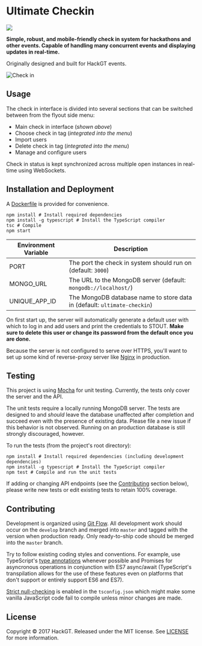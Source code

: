 # Ultimate Checkin

<a href="https://zenhub.com"><img src="https://raw.githubusercontent.com/ZenHubIO/support/master/zenhub-badge.png"></a>

**Simple, robust, and mobile-friendly check in system for hackathons and other events. Capable of handling many concurrent events and displaying updates in real-time.**

Originally designed and built for HackGT events.

![Check in](https://i.imgur.com/swDTnGI.png)

## Usage
The check in interface is divided into several sections that can be switched between from the flyout side menu:

- Main check in interface (*shown above*)
- Choose check in tag (*integrated into the menu*)
- Import users
- Delete check in tag (*integrated into the menu*)
- Manage and configure users

Check in status is kept synchronized across multiple open instances in real-time using WebSockets.

## Installation and Deployment
A [Dockerfile](Dockerfile) is provided for convenience.

    npm install # Install required dependencies
    npm install -g typescript # Install the TypeScript compiler
    tsc # Compile
    npm start

Environment Variable | Description
---------------------|------------
PORT | The port the check in system should run on (default: `3000`)
MONGO_URL | The URL to the MongoDB server (default: `mongodb://localhost/`)
UNIQUE_APP_ID | The MongoDB database name to store data in (default: `ultimate-checkin`)

On first start up, the server will automatically generate a default user with which to log in and add users and print the credentials to STOUT. **Make sure to delete this user or change its password from the default once you are done.**

Because the server is not configured to serve over HTTPS, you'll want to set up some kind of reverse-proxy server like [Nginx](http://nginx.org/) in production.

## Testing
This project is using [Mocha](https://mochajs.org/) for unit testing. Currently, the tests only cover the server and the API.

The unit tests require a locally running MongoDB server. The tests are designed to and *should* leave the database unaffected after completion and succeed even with the presence of existing data. Please file a new issue if this behavior is not observed. Running on an production database is still strongly discouraged, however.

To run the tests (from the project's root directory):

    npm install # Install required dependencies (including development dependencies)
    npm install -g typescript # Install the TypeScript compiler
    npm test # Compile and run the unit tests

If adding or changing API endpoints (see the [Contributing](#contributing) section below), please write new tests or edit existing tests to retain 100% coverage.

## Contributing
Development is organized using [Git Flow](http://nvie.com/posts/a-successful-git-branching-model/). All development work should occur on the `develop` branch and merged into `master` and tagged with the version  when production ready. Only ready-to-ship code should be merged into the `master` branch.

Try to follow existing coding styles and conventions. For example, use TypeScript's [type annotations](http://www.typescriptlang.org/docs/handbook/basic-types.html) whenever possible and Promises for asyncronous operations in conjunction with ES7 async/await (TypeScript's transpilation allows for the use of these features even on platforms that don't support or entirely support ES6 and ES7).

[Strict null-checking](https://www.typescriptlang.org/docs/handbook/release-notes/typescript-2-0.html) is enabled in the `tsconfig.json` which might make some vanilla JavaScript code fail to compile unless minor changes are made.

## License
Copyright &copy; 2017 HackGT. Released under the MIT license. See [LICENSE](LICENSE) for more information.

